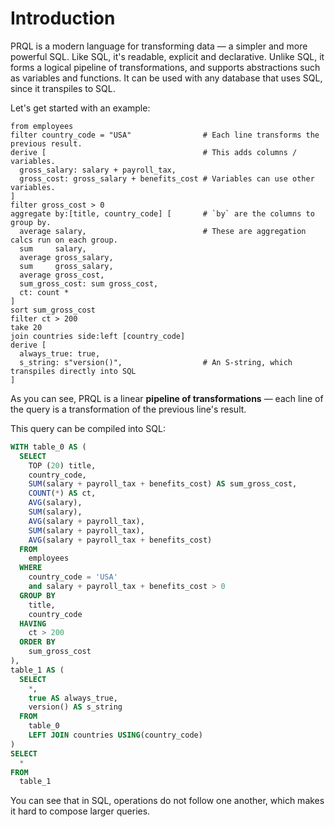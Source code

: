 # Introduction

PRQL is a modern language for transforming data — a simpler and more powerful
SQL. Like SQL, it's readable, explicit and declarative. Unlike SQL, it forms a
logical pipeline of transformations, and supports abstractions such as variables
and functions. It can be used with any database that uses SQL, since it
transpiles to SQL.

Let's get started with an example:

```prql
from employees
filter country_code = "USA"                # Each line transforms the previous result.
derive [                                   # This adds columns / variables.
  gross_salary: salary + payroll_tax,
  gross_cost: gross_salary + benefits_cost # Variables can use other variables.
]
filter gross_cost > 0
aggregate by:[title, country_code] [       # `by` are the columns to group by.
  average salary,                          # These are aggregation calcs run on each group.
  sum     salary,
  average gross_salary,
  sum     gross_salary,
  average gross_cost,
  sum_gross_cost: sum gross_cost,
  ct: count *
]
sort sum_gross_cost
filter ct > 200
take 20
join countries side:left [country_code]
derive [
  always_true: true,
  s_string: s"version()",                  # An S-string, which transpiles directly into SQL
]
```

As you can see, PRQL is a linear **pipeline of transformations** — each line of the
query is a transformation of the previous line's result.

This query can be compiled into SQL:

```sql
WITH table_0 AS (
  SELECT
    TOP (20) title,
    country_code,
    SUM(salary + payroll_tax + benefits_cost) AS sum_gross_cost,
    COUNT(*) AS ct,
    AVG(salary),
    SUM(salary),
    AVG(salary + payroll_tax),
    SUM(salary + payroll_tax),
    AVG(salary + payroll_tax + benefits_cost)
  FROM
    employees
  WHERE
    country_code = 'USA'
    and salary + payroll_tax + benefits_cost > 0
  GROUP BY
    title,
    country_code
  HAVING
    ct > 200
  ORDER BY
    sum_gross_cost
),
table_1 AS (
  SELECT
    *,
    true AS always_true,
    version() AS s_string
  FROM
    table_0
    LEFT JOIN countries USING(country_code)
)
SELECT
  *
FROM
  table_1
```

You can see that in SQL, operations do not follow one another, which makes it hard to compose larger queries.
